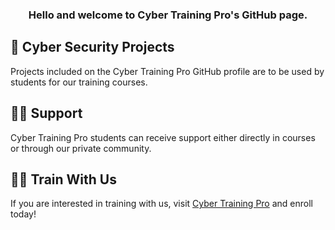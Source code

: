 <h3 align="center">Hello and welcome to Cyber Training Pro's GitHub page.</h3>


## 💼 Cyber Security Projects
Projects included on the Cyber Training Pro GitHub profile are to be used by students for our training courses.

## 👨‍💻 Support
Cyber Training Pro students can receive support either directly in courses or through our private community.

## 👨‍💻 Train With Us
If you are interested in training with us, visit <a href="https://www.cybertrainingpro.com/">Cyber Training Pro</a> and enroll today!
